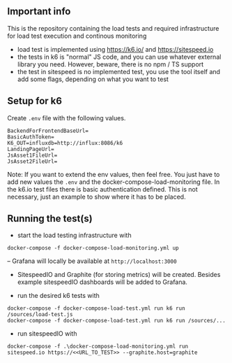 ## Important info
This is the repository containing the load tests and required infrastructure for load test execution and continous monitoring

- load test is implemented using https://k6.io/ and https://sitespeed.io
- the tests in k6 is "normal" JS code, and you can use whatever external library you need. However, beware, there is no npm / TS support
- the test in sitespeed is no implemented test, you use the tool itself and add some flags, depending on what you want to test 


## Setup for k6
Create `.env` file with the following values.
```
BackendForFrontendBaseUrl=
BasicAuthToken=
K6_OUT=influxdb=http://influx:8086/k6
LandingPageUrl=
JsAsset1FileUrl=
JsAsset2FileUrl=
```
Note: 
If you want to extend the env values, then feel free. You just have to add new values the `.env` and the docker-compose-load-monitoring file.
In the k6.io test files there is basic authentication defined. This is not necessary, just an example to show where it has to be placed. 

## Running the test(s)
- start the load testing infrastructure with
```
docker-compose -f docker-compose-load-monitoring.yml up
```
– Grafana will locally be available at `http://localhost:3000`
- SitespeedIO and Graphite (for storing metrics) will be created.  Besides example sitespeedIO dashboards will be added to Grafana.

- run the desired k6 tests with
```
docker-compose -f docker-compose-load-test.yml run k6 run /sources/load-test.js
docker-compose -f docker-compose-load-test.yml run k6 run /sources/...
```

- run sitespeedIO with 
```
docker-compose -f .\docker-compose-load-monitoring.yml run sitespeed.io https://<<URL_TO_TEST>> --graphite.host=graphite
```

